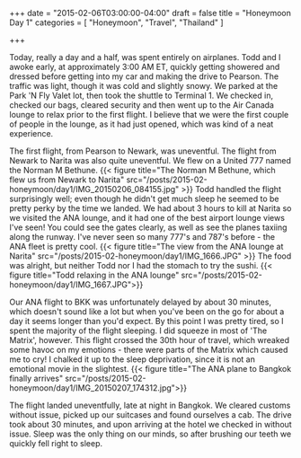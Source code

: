 +++
date = "2015-02-06T03:00:00-04:00"
draft = false
title = "Honeymoon Day 1"
categories = [ "Honeymoon", "Travel", "Thailand" ]

+++

Today, really a day and a half, was spent entirely on airplanes. Todd and I awoke early, at approximately 3:00 AM ET, quickly getting showered and dressed before getting into my car and making the drive to Pearson. The traffic was light, though it was cold and slightly snowy. We parked at the Park 'N Fly Valet lot, then took the shuttle to Terminal 1. We checked in, checked our bags, cleared security and then went up to the Air Canada lounge to relax prior to the first flight. I believe that we were the first couple of people in the lounge, as it had just opened, which was kind of a neat experience.

The first flight, from Pearson to Newark, was uneventful. The flight from Newark to Narita was also quite uneventful. We flew on a United 777 named the Norman M Bethune. {{< figure title="The Norman M Bethune, which flew us from Newark to Narita" src="/posts/2015-02-honeymoon/day1/IMG_20150206_084155.jpg" >}} Todd handled the flight surprisingly well; even though he didn't get much sleep he seemed to be pretty perky by the time we landed. We had about 3 hours to kill at Narita so we visited the ANA lounge, and it had one of the best airport lounge views I've seen! You could see the gates clearly, as well as see the planes taxiing along the runway. I've never seen so many 777's and 787's before - the ANA fleet is pretty cool. {{< figure title="The view from the ANA lounge at Narita" src="/posts/2015-02-honeymoon/day1/IMG_1666.JPG" >}} The food was alright, but neither Todd nor I had the stomach to try the sushi. {{< figure title="Todd relaxing in the ANA lounge" src="/posts/2015-02-honeymoon/day1/IMG_1667.JPG">}}

Our ANA flight to BKK was unfortunately delayed by about 30 minutes, which doesn't sound like a lot but when you've been on the go for about a day it seems longer than you'd expect. By this point I was pretty tired, so I spent the majority of the flight sleeping. I did squeeze in most of 'The Matrix', however. This flight crossed the 30th hour of travel, which wreaked some havoc on my emotions - there were parts of the Matrix which caused me to cry! I chalked it up to the sleep deprivation, since it is not an emotional movie in the slightest. {{< figure title="The ANA plane to Bangkok finally arrives" src="/posts/2015-02-honeymoon/day1/IMG_20150207_174312.jpg">}}

The flight landed uneventfully, late at night in Bangkok. We cleared customs without issue, picked up our suitcases and found ourselves a cab. The drive took about 30 minutes, and upon arriving at the hotel we checked in without issue. Sleep was the only thing on our minds, so after brushing our teeth we quickly fell right to sleep.

